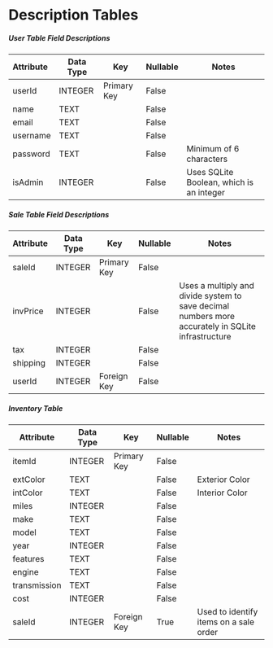 # Description Tables

##### User Table Field Descriptions

| Attribute | Data Type | Key         | Nullable | Notes                                    |
| :-------- | --------- | ----------- | -------- | ---------------------------------------- |
| userId    | INTEGER   | Primary Key | False    |                                          |
| name      | TEXT      |             | False    |                                          |
| email     | TEXT      |             | False    |                                          |
| username  | TEXT      |             | False    |                                          |
| password  | TEXT      |             | False    | Minimum of 6 characters                  |
| isAdmin   | INTEGER   |             | False    | Uses SQLite Boolean, which is an integer |

##### Sale Table Field Descriptions

| Attribute | Data Type | Key         | Nullable | Notes                                                        |
| --------- | --------- | ----------- | -------- | ------------------------------------------------------------ |
| saleId    | INTEGER   | Primary Key | False    |                                                              |
| invPrice  | INTEGER   |             | False    | Uses a multiply and divide system to save decimal numbers more accurately in SQLite infrastructure |
| tax       | INTEGER   |             | False    |                                                              |
| shipping  | INTEGER   |             | False    |                                                              |
| userId    | INTEGER   | Foreign Key | False    |                                                              |

##### Inventory Table

| Attribute    | Data Type | Key         | Nullable | Notes                                  |
| ------------ | --------- | ----------- | -------- | -------------------------------------- |
| itemId       | INTEGER   | Primary Key | False    |                                        |
| extColor     | TEXT      |             | False    | Exterior Color                         |
| intColor     | TEXT      |             | False    | Interior Color                         |
| miles        | INTEGER   |             | False    |                                        |
| make         | TEXT      |             | False    |                                        |
| model        | TEXT      |             | False    |                                        |
| year         | INTEGER   |             | False    |                                        |
| features     | TEXT      |             | False    |                                        |
| engine       | TEXT      |             | False    |                                        |
| transmission | TEXT      |             | False    |                                        |
| cost         | INTEGER   |             | False    |                                        |
| saleId       | INTEGER   | Foreign Key | True     | Used to identify items on a sale order |

